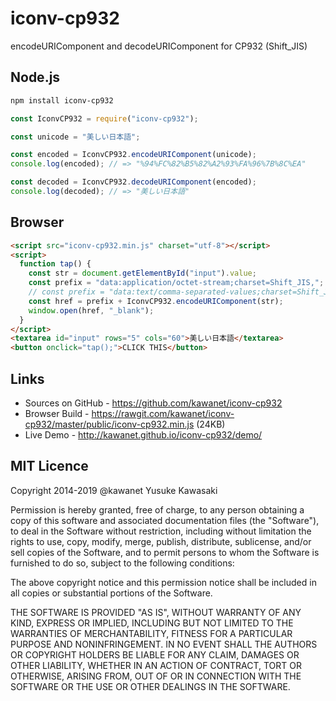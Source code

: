 # iconv-cp932

encodeURIComponent and decodeURIComponent for CP932 (Shift_JIS)

## Node.js

```sh
npm install iconv-cp932
```

```js
const IconvCP932 = require("iconv-cp932");

const unicode = "美しい日本語";

const encoded = IconvCP932.encodeURIComponent(unicode);
console.log(encoded); // => "%94%FC%82%B5%82%A2%93%FA%96%7B%8C%EA"

const decoded = IconvCP932.decodeURIComponent(encoded);
console.log(decoded); // => "美しい日本語"
```

## Browser

```html
<script src="iconv-cp932.min.js" charset="utf-8"></script>
<script>
  function tap() {
    const str = document.getElementById("input").value;
    const prefix = "data:application/octet-stream;charset=Shift_JIS,";
    // const prefix = "data:text/comma-separated-values;charset=Shift_JIS,";
    const href = prefix + IconvCP932.encodeURIComponent(str);
    window.open(href, "_blank");
  }
</script>
<textarea id="input" rows="5" cols="60">美しい日本語</textarea>
<button onclick="tap();">CLICK THIS</button>
```

## Links

- Sources on GitHub - https://github.com/kawanet/iconv-cp932
- Browser Build - https://rawgit.com/kawanet/iconv-cp932/master/public/iconv-cp932.min.js (24KB)
- Live Demo - http://kawanet.github.io/iconv-cp932/demo/

## MIT Licence

Copyright 2014-2019 @kawanet Yusuke Kawasaki

Permission is hereby granted, free of charge, to any person obtaining
a copy of this software and associated documentation files (the
"Software"), to deal in the Software without restriction, including
without limitation the rights to use, copy, modify, merge, publish,
distribute, sublicense, and/or sell copies of the Software, and to
permit persons to whom the Software is furnished to do so, subject to
the following conditions:

The above copyright notice and this permission notice shall be
included in all copies or substantial portions of the Software.

THE SOFTWARE IS PROVIDED "AS IS", WITHOUT WARRANTY OF ANY KIND,
EXPRESS OR IMPLIED, INCLUDING BUT NOT LIMITED TO THE WARRANTIES OF
MERCHANTABILITY, FITNESS FOR A PARTICULAR PURPOSE AND
NONINFRINGEMENT. IN NO EVENT SHALL THE AUTHORS OR COPYRIGHT HOLDERS BE
LIABLE FOR ANY CLAIM, DAMAGES OR OTHER LIABILITY, WHETHER IN AN ACTION
OF CONTRACT, TORT OR OTHERWISE, ARISING FROM, OUT OF OR IN CONNECTION
WITH THE SOFTWARE OR THE USE OR OTHER DEALINGS IN THE SOFTWARE.

